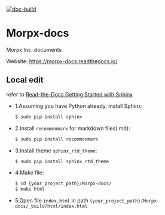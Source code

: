 [![doc-build](https://img.shields.io/readthedocs/morpx-docs)](https://readthedocs.org/projects/morpx-docs/builds/)

# Morpx-docs
Morpx Inc. documents

Website: https://morpx-docs.readthedocs.io/

## Local edit

refer to [Read-the-Docs Getting Started with Sphinx](https://read-the-docs.readthedocs.io/en/latest/intro/getting-started-with-sphinx.html#)

- 1.Assuming you have Python already, install Sphinx:

    ```bash
    $ sudo pip install sphinx
    ```

- 2.Install `recommonmark` for markdown files(.md):

    ```bash
    $ sudo pip install recommonmark
    ```

- 3.Install theme `sphinx_rtd_theme`:
    ```bash
    $ sudo pip install sphinx_rtd_theme
    ```

- 4.Make file:

    ```bash
    $ cd {your_project_path}/Morpx-docs/
    $ make html
    ```

- 5.Open file `index.html` in path `{your_project_path}/Morpx-docs/_build/html/index.html`
